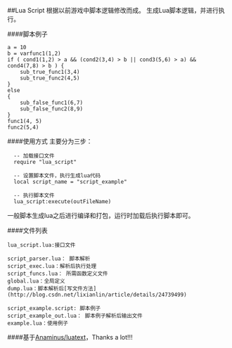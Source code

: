 ##Lua Script
根据以前游戏中脚本逻辑修改而成。
生成Lua脚本逻辑，并进行执行。

####脚本例子

```
a = 10
b = varfunc1(1,2)
if ( cond1(1,2) > a && (cond2(3,4) > b || cond3(5,6) > a) && cond4(7,8) > b ) {
	sub_true_func1(3,4)
	sub_true_func2(4,5)
}
else
{
	sub_false_func1(6,7)
	sub_false_func2(8,9)
}
func1(4, 5)
func2(5,4)
```

####使用方式
主要分为三步：
```
  -- 加载接口文件
  require "lua_script"

  -- 设置脚本文件，执行生成lua代码
  local script_name = "script_example"
  
  -- 执行脚本文件
  lua_script:execute(outFileName)
```

一般脚本生成lua之后进行编译和打包，运行时加载后执行脚本即可。

####文件列表
```
lua_script.lua:接口文件

script_parser.lua： 脚本解析
script_exec.lua：解析后执行处理
script_funcs.lua： 所需函数定义文件
global.lua：全局定义
dump.lua：脚本解析后[写文件方法](http://blog.csdn.net/lixianlin/article/details/24739499)

script_example.script: 脚本例子
script_example_out.lua： 脚本例子解析后输出文件
example.lua：使用例子
```

####基于[Anaminus/luatext](https://github.com/Anaminus/luatext)，Thanks a lot!!!

